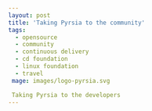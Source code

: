 ```yaml
---
layout: post
title: 'Taking Pyrsia to the community'
tags:
  - opensource
  - community
  - continuous delivery
  - cd foundation
  - linux foundation
  - travel
 mage: images/logo-pyrsia.svg

 Taking Pyrsia to the developers
---
```


